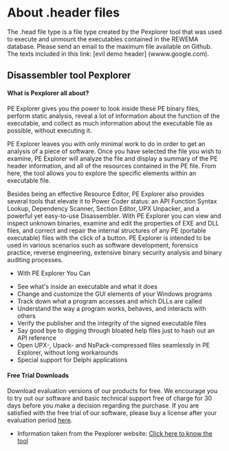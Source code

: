  # About .header files 
  The .head file type is a file type created by the Pexplorer tool that was used to execute and unmount the executables contained in the REWEMA database. Please send an email to the maximum file available on Github. The texts included in this link: [evil demo header] (wwww.google.com).
 
## Disassembler tool Pexplorer
#### What is Pexplorer all about?
  PE Explorer gives you the power to look inside these PE binary files, perform static analysis, reveal a lot of information about the function of the executable, and collect as much information about the executable file as possible, without executing it.

PE Explorer leaves you with only minimal work to do in order to get an analysis of a piece of software. Once you have selected the file you wish to examine, PE Explorer will analyze the file and display a summary of the PE header information, and all of the resources contained in the PE file. From here, the tool allows you to explore the specific elements within an executable file.

Besides being an effective Resource Editor, PE Explorer also provides several tools that elevate it to Power Coder status: an API Function Syntax Lookup, Dependency Scanner, Section Editor, UPX Unpacker, and a powerful yet easy-to-use Disassembler. With PE Explorer you can view and inspect unknown binaries, examine and edit the properties of EXE and DLL files, and correct and repair the internal structures of any PE (portable executable) files with the click of a button. PE Explorer is intended to be used in various scenarios such as software development, forensics practice, reverse engineering, extensive binary security analysis and binary auditing processes.

+ With PE Explorer You Can
 * See what's inside an executable and what it does
 * Change and customize the GUI elements of your Windows programs
 * Track down what a program accesses and which DLLs are called
 * Understand the way a program works, behaves, and interacts with others
 * Verify the publisher and the integrity of the signed executable files
 * Say good bye to digging through bloated help files just to hash out an API reference
 * Open UPX-, Upack- and NsPack-compressed files seamlessly in PE Explorer, without long workarounds
 * Special support for Delphi applications

#### Free Trial Downloads
  Download evaluation versions of our products for free. We encourage you to try out our software and basic technical support free of charge for 30 days before you make a decision regarding the purchase. If you are satisfied with the free trial of our software, please buy a license after your evaluation period [here](http://www.heaventools.com/download.htm).
  

 * Information taken from the Pexplorer website: [Click here to know the tool](http://www.heaventools.com/)
